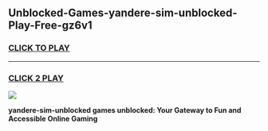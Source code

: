 
## Unblocked-Games-yandere-sim-unblocked-Play-Free-gz6v1
<h3>
<a href="https://premium76.site?title=yandere-sim-unblocked&ref=23A">CLICK TO PLAY</a></h3>
<hr>

<h3>
<a href="https://premium76.site?title=yandere-sim-unblocked&ref=23A">CLICK 2 PLAY</a>
  
</h3>

<a href="https://premium76.site?title=yandere-sim-unblocked&ref=23A"><img src="https://clearcache.store/games.png"></a>


**yandere-sim-unblocked games unblocked: Your Gateway to Fun and Accessible Online Gaming**
